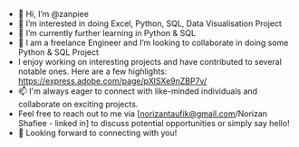 - 👋 Hi, I’m @zanpiee
- 👀 I’m interested in doing Excel, Python, SQL, Data Visualisation Project
- 🌱 I’m currently further learning in Python & SQL
- 💞️ I am a freelance Engineer and I’m looking to collaborate in doing some Python & SQL Project
-  I enjoy working on interesting projects and have contributed to several notable ones. Here are a few highlights:
  https://express.adobe.com/page/pXlSXe9nZBP7v/
- 📫 I'm always eager to connect with like-minded individuals and collaborate on exciting projects.
-  Feel free to reach out to me via [norizantaufik@gmail.com/Norizan Shafiee - linked in] to discuss potential opportunities or simply say hello!
- 💞️ Looking forward to connecting with you!


<!---
zanpiee/zanpiee is a ✨ special ✨ repository because its `README.md` (this file) appears on your GitHub profile.
You can click the Preview link to take a look at your changes.
--->
